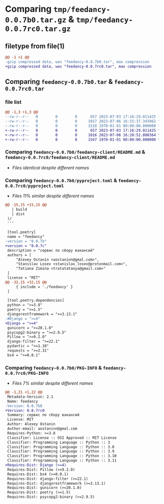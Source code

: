 # Comparing `tmp/feedancy-0.0.7b0.tar.gz` & `tmp/feedancy-0.0.7rc0.tar.gz`

## filetype from file(1)

```diff
@@ -1 +1 @@
-gzip compressed data, was "feedancy-0.0.7b0.tar", max compression
+gzip compressed data, was "feedancy-0.0.7rc0.tar", max compression
```

## Comparing `feedancy-0.0.7b0.tar` & `feedancy-0.0.7rc0.tar`

### file list

```diff
@@ -1,3 +1,3 @@
--rw-r--r--   0        0        0      657 2023-07-03 17:16:29.011425 feedancy-0.0.7b0/feedancy-client/README.md
--rw-r--r--   0        0        0     1017 2023-07-06 16:15:37.343962 feedancy-0.0.7b0/pyproject.toml
--rw-r--r--   0        0        0     1518 1970-01-01 00:00:00.000000 feedancy-0.0.7b0/PKG-INFO
+-rw-r--r--   0        0        0      657 2023-07-03 17:16:29.011425 feedancy-0.0.7rc0/feedancy-client/README.md
+-rw-r--r--   0        0        0     1016 2023-07-06 16:20:52.800364 feedancy-0.0.7rc0/pyproject.toml
+-rw-r--r--   0        0        0     1547 1970-01-01 00:00:00.000000 feedancy-0.0.7rc0/PKG-INFO
```

### Comparing `feedancy-0.0.7b0/feedancy-client/README.md` & `feedancy-0.0.7rc0/feedancy-client/README.md`

 * *Files identical despite different names*

### Comparing `feedancy-0.0.7b0/pyproject.toml` & `feedancy-0.0.7rc0/pyproject.toml`

 * *Files 11% similar despite different names*

```diff
@@ -15,15 +15,15 @@
   | build
   | dist
 )/
 '''
 
 [tool.poetry]
 name = "feedancy"
-version = "0.0.7b"
+version = "0.0.7c"
 description = "сервис по сбору вакансий"
 authors = [
     "Alexey Ostanin <aostaninn@gmal.com>",
     "Stanislav Losev <stanislav_losev@protonmail.com>",
     "Tatiana Zimina <tratatatanya@gmail.com>"
 ]
 license = "MIT"
@@ -32,15 +32,15 @@
     { include = './feedancy' }
 ]
 
 [tool.poetry.dependencies]
 python = ">=3.8"
 poetry = ">=1.5"
 djangorestframework = ">=3.13.1"
-#Django = ">=4"
+Django = ">=4"
 gunicorn = ">=20.1.0"
 psycopg2-binary = ">=2.9.5"
 Pillow = ">=9.2.0"
 django-filter = ">=22.1"
 pydantic = ">=1.10"
 requests = ">=2.31"
 bs4 = ">=0.0.1"
```

### Comparing `feedancy-0.0.7b0/PKG-INFO` & `feedancy-0.0.7rc0/PKG-INFO`

 * *Files 7% similar despite different names*

```diff
@@ -1,21 +1,22 @@
 Metadata-Version: 2.1
 Name: feedancy
-Version: 0.0.7b0
+Version: 0.0.7rc0
 Summary: сервис по сбору вакансий
 License: MIT
 Author: Alexey Ostanin
 Author-email: aostaninn@gmal.com
 Requires-Python: >=3.8
 Classifier: License :: OSI Approved :: MIT License
 Classifier: Programming Language :: Python :: 3
 Classifier: Programming Language :: Python :: 3.8
 Classifier: Programming Language :: Python :: 3.9
 Classifier: Programming Language :: Python :: 3.10
 Classifier: Programming Language :: Python :: 3.11
+Requires-Dist: Django (>=4)
 Requires-Dist: Pillow (>=9.2.0)
 Requires-Dist: bs4 (>=0.0.1)
 Requires-Dist: django-filter (>=22.1)
 Requires-Dist: djangorestframework (>=3.13.1)
 Requires-Dist: gunicorn (>=20.1.0)
 Requires-Dist: poetry (>=1.5)
 Requires-Dist: psycopg2-binary (>=2.9.5)
```

